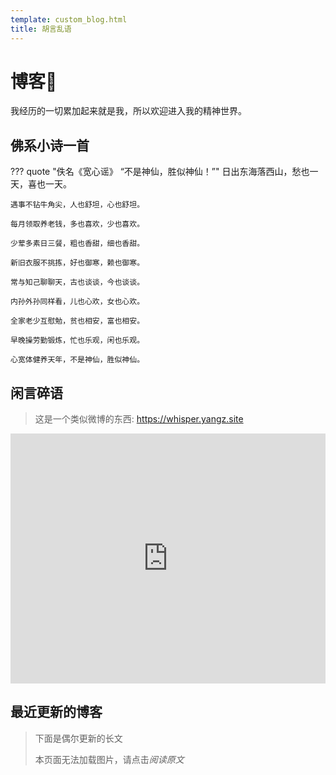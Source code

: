 ```yaml
---
template: custom_blog.html
title: 胡言乱语
---
```


# 博客📕
我经历的一切累加起来就是我，所以欢迎进入我的精神世界。

## 佛系小诗一首
??? quote "佚名《宽心谣》  “不是神仙，胜似神仙！”"
	日出东海落西山，愁也一天，喜也一天。

    遇事不钻牛角尖，人也舒坦，心也舒坦。

    每月领取养老钱，多也喜欢，少也喜欢。

    少荤多素日三餐，粗也香甜，细也香甜。

    新旧衣服不挑拣，好也御寒，赖也御寒。

    常与知己聊聊天，古也谈谈，今也谈谈。

    内孙外孙同样看，儿也心欢，女也心欢。

    全家老少互慰勉，贫也相安，富也相安。

    早晚操劳勤锻炼，忙也乐观，闲也乐观。

    心宽体健养天年，不是神仙，胜似神仙。

## 闲言碎语
> 这是一个类似微博的东西: <https://whisper.yangz.site>

<iframe
  id="whisper"
  title="闲言碎语"
  height="400"
  width="100%"
  style="border:none;"
  src="https://whisper.yangz.site">
</iframe>


## 最近更新的博客
> 下面是偶尔更新的长文
> 
> 本页面无法加载图片，请点击*阅读原文*